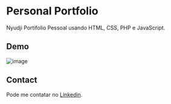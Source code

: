 # Personal Portfolio

Nyudji Portifolio Pessoal usando HTML, CSS, PHP e JavaScript.

## Demo
![image](https://github.com/user-attachments/assets/3dda73c4-caaf-47a5-969d-0f0a408c951e)



## Contact
Pode me contatar no [Linkedin](https://www.linkedin.com/in/nyudji/).
